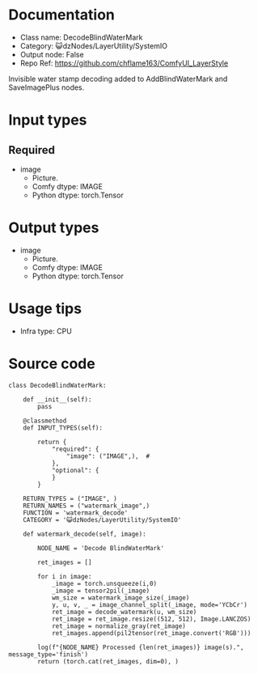 # Documentation
- Class name: DecodeBlindWaterMark
- Category: 😺dzNodes/LayerUtility/SystemIO
- Output node: False
- Repo Ref: https://github.com/chflame163/ComfyUI_LayerStyle

Invisible water stamp decoding added to AddBlindWaterMark and SaveImagePlus nodes.


# Input types

## Required

- image
    - Picture.
    - Comfy dtype: IMAGE
    - Python dtype: torch.Tensor

# Output types

- image
    - Picture.
    - Comfy dtype: IMAGE
    - Python dtype: torch.Tensor

# Usage tips
- Infra type: CPU

# Source code
```
class DecodeBlindWaterMark:

    def __init__(self):
        pass

    @classmethod
    def INPUT_TYPES(self):

        return {
            "required": {
                "image": ("IMAGE",),  #
            },
            "optional": {
            }
        }

    RETURN_TYPES = ("IMAGE", )
    RETURN_NAMES = ("watermark_image",)
    FUNCTION = 'watermark_decode'
    CATEGORY = '😺dzNodes/LayerUtility/SystemIO'

    def watermark_decode(self, image):

        NODE_NAME = 'Decode BlindWaterMark'

        ret_images = []

        for i in image:
            _image = torch.unsqueeze(i,0)
            _image = tensor2pil(_image)
            wm_size = watermark_image_size(_image)
            y, u, v, _ = image_channel_split(_image, mode='YCbCr')
            ret_image = decode_watermark(u, wm_size)
            ret_image = ret_image.resize((512, 512), Image.LANCZOS)
            ret_image = normalize_gray(ret_image)
            ret_images.append(pil2tensor(ret_image.convert('RGB')))

        log(f"{NODE_NAME} Processed {len(ret_images)} image(s).", message_type='finish')
        return (torch.cat(ret_images, dim=0), )
```